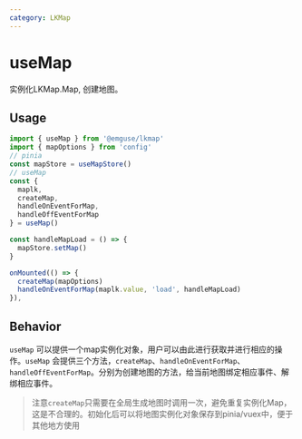 ```yaml
---
category: LKMap
---
```


# useMap

实例化LKMap.Map, 创建地图。

## Usage

```js
import { useMap } from '@emguse/lkmap'
import { mapOptions } from 'config'
// pinia
const mapStore = useMapStore()
// useMap
const {
  maplk,
  createMap,
  handleOnEventForMap,
  handleOffEventForMap
} = useMap()

const handleMapLoad = () => {
  mapStore.setMap()
}

onMounted(() => {
  createMap(mapOptions)
  handleOnEventForMap(maplk.value, 'load', handleMapLoad)
}),

```

## Behavior

`useMap` 可以提供一个map实例化对象，用户可以由此进行获取并进行相应的操作。`useMap` 会提供三个方法，`createMap`、`handleOnEventForMap`、`handleOffEventForMap`。分别为创建地图的方法，给当前地图绑定相应事件、解绑相应事件。

> 注意`createMap`只需要在全局生成地图时调用一次，避免重复实例化Map，这是不合理的。初始化后可以将地图实例化对象保存到pinia/vuex中，便于其他地方使用
